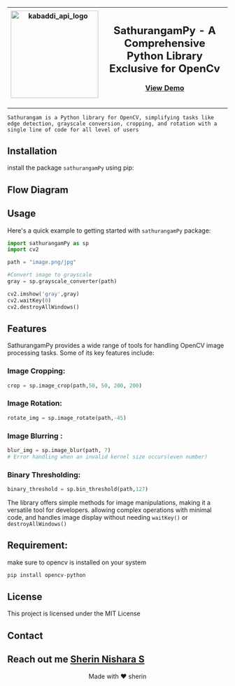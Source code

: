 | <img width="200" alt="kabaddi_api_logo" src="https://github.com/user-attachments/assets/0db53696-7212-47be-befd-abd803126286"> | <h2 align="center">SathurangamPy - A Comprehensive Python Library Exclusive for OpenCv</h2><p align="center"><a href="#Demo">View Demo</a></p> |
|:---:|:---|

<!--[![License](https://img.shields.io/pypi/l/sathuran.svg)](https://github.com/kabaddiPy/kabaddiPy/blob/main/LICENSE)
[![PyPI version](https://badge.fury.io/py/kabaddiPy.svg)](https://badge.fury.io/py/kabaddiPy)
[![Python Versions](https://img.shields.io/pypi/pyversions/kabaddiPy.svg)](https://pypi.org/project/kabaddiPy/) -->

---

`Sathurangam is a Python library for OpenCV, simplifying tasks like edge detection, grayscale conversion, cropping, and rotation with a single line of code for all level of users`

## Installation 

install the package `sathurangamPy` using pip:


<!--```shell
```

Deployed here: https://pypi.org/project/kabaddiPy/
-->

## Flow Diagram

<div align=center">
</div>


## Usage

Here's a quick example to getting started with `sathurangamPy` package:


```python
import sathurangamPy as sp
import cv2

path = "image.png/jpg"

#Convert image to grayscale
gray = sp.grayscale_converter(path)

cv2.imshow('gray',gray)
cv2.waitKey(0)
cv2.destroyAllWindows()
```

## Features

SathurangamPy provides a wide range of tools for handling OpenCV image processing tasks. Some of its key features include:

### Image Cropping:

```python
crop = sp.image_crop(path,50, 50, 200, 200)
```

### Image Rotation:

```python
rotate_img = sp.image_rotate(path,-45)
```

### Image Blurring :

```python
blur_img = sp.image_blur(path, 7)
# Error handling when an invalid kernel size occurs(even number)
```

### Binary Thresholding:

```python
binary_threshold = sp.bin_threshold(path,127)
```


The library offers simple methods for image manipulations, making it a versatile tool for developers. 
allowing complex operations with minimal code, and handles image display without needing `waitKey()` or `destroyAllWindows()`


## Requirement:

make sure to opencv is installed on your system

```python
pip install opencv-python
```

## License

This project is licensed under the MIT License


## Contact

Reach out me [Sherin Nishara S](mailto:sherinars2004@gmail.com)
---

<p align="center">
  Made with ❤️ sherin
</p>
